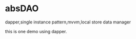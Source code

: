 # absDAO

dapper,single instance pattern,mvvm,local store data manager

this is one demo using dapper. 
